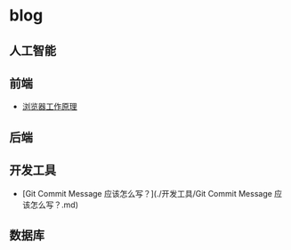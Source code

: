 # blog

## 人工智能

## 前端

* [浏览器工作原理](./前端/浏览器工作原理.md)

## 后端

## 开发工具

* [Git Commit Message 应该怎么写？](./开发工具/Git Commit Message 应该怎么写？.md)

## 数据库
